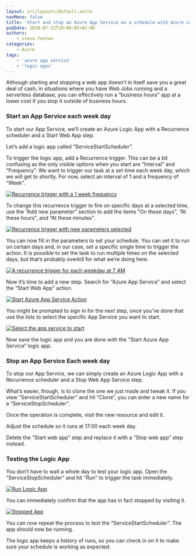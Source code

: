 ```yaml
---
layout: src/layouts/Default.astro
navMenu: false
title: 'Start and stop an Azure App Service on a schedule with Azure Logic Apps'
pubDate: 2020-07-22T19:00:05+01:00
authors:
    - steve-fenton
categories:
    - Azure
tags:
    - 'azure app service'
    - 'logic apps'
---
```


Although starting and stopping a web app doesn’t in itself save you a great deal of cash, in situations where you have Web Jobs running and a serverless database, you can effectively run a “business hours” app at a lower cost if you stop it outside of business hours.

### Start an App Service each week day

To start our App Service, we’ll create an Azure Logic App with a Recurrence scheduler and a Start Web App step.

Let’s add a logic app called “ServiceStartScheduler”.

To trigger the logic app, add a Recurrence trigger. This can be a bit confusing as the only visible options when you start are “Interval” and “Frequency”. We want to trigger our task at a set time each week day, which we will get to shortly. For now, select an interval of 1 and a frequency of “Week”.

[![Recurrence trigger with a 1 week frequency](/img/2020/07/azure-logic-app-step-001.jpg)](/2020/07/start-and-stop-an-azure-app-service-on-a-schedule-with-azure-logic-apps/azure-logic-app-step-001/)

To change this recurrence trigger to fire on specific days at a selected time, use the “Add new parameter” section to add the items “On these days”, “At these hours”, and “At these minutes”.

[![Recurrence trigger with new parameters selected](/img/2020/07/azure-logic-app-step-002.jpg)](/2020/07/start-and-stop-an-azure-app-service-on-a-schedule-with-azure-logic-apps/azure-logic-app-step-002/)

You can now fill in the parameters to set your schedule. You can set it to run on certain days and, in our case, set a specific single time to trigger the action. It is possible to set the task to run multiple times on the selected days, but that’s probably overkill for what we’re doing here.

[![A recurrence trigger for each weekday at 7 AM](/img/2020/07/azure-logic-app-step-003.jpg)](/2020/07/start-and-stop-an-azure-app-service-on-a-schedule-with-azure-logic-apps/azure-logic-app-step-003/)

Now it’s time to add a new step. Search for “Azure App Service” and select the “Start Web App” action.

[![Start Azure App Service Action](/img/2020/07/azure-logic-app-step-004.jpg)](/2020/07/start-and-stop-an-azure-app-service-on-a-schedule-with-azure-logic-apps/azure-logic-app-step-004/)

You might be prompted to sign in for the next step, once you’ve done that use the lists to select the specific App Service you want to start.

[![Select the app service to start](/img/2020/07/azure-logic-app-step-005.jpg)](/2020/07/start-and-stop-an-azure-app-service-on-a-schedule-with-azure-logic-apps/azure-logic-app-step-005/)

Now save the logic app and you are done with the “Start Azure App Service” logic app.

### Stop an App Service Each week day

To stop our App Service, we can simply create an Azure Logic App with a Recurrence scheduler and a Stop Web App Service step.

What’s easier, though, is to clone the one we just made and tweak it. If you view “ServiceStartScheduler” and hit “Clone”, you can enter a new name for a “ServiceStopScheduler”.

Once the operation is complete, visit the new resource and edit it.

Adjust the schedule so it runs at 17:00 each week day.

Delete the “Start web app” step and replace it with a “Stop web app” step instead.

### Testing the Logic App

You don’t have to wait a whole day to test your logic app. Open the “ServiceStopScheduler” and hit “Run” to trigger the task immediately.

[![Run Logic App](/img/2020/07/azure-logic-app-testing.jpg)](/2020/07/start-and-stop-an-azure-app-service-on-a-schedule-with-azure-logic-apps/azure-logic-app-testing/)

You can immediately confirm that the app has in fact stopped by visiting it.

[![Stopped App](/img/2020/07/azure-logic-app-stopped.jpg)](/2020/07/start-and-stop-an-azure-app-service-on-a-schedule-with-azure-logic-apps/azure-logic-app-stopped/)

You can now repeat the process to test the “ServiceStartScheduler”. The app should now be running.

The logic app keeps a history of runs, so you can check in on it to make sure your schedule is working as expected.